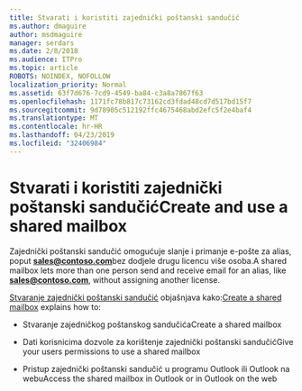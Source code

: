 ```yaml
---
title: Stvarati i koristiti zajednički poštanski sandučić
ms.author: dmaguire
author: msdmaguire
manager: serdars
ms.date: 2/8/2018
ms.audience: ITPro
ms.topic: article
ROBOTS: NOINDEX, NOFOLLOW
localization_priority: Normal
ms.assetid: 63f7d676-7cd9-4549-ba84-c3a8a7867f63
ms.openlocfilehash: 1171fc78b817c73162cd3fdad48cd7d517bd15f7
ms.sourcegitcommit: 9d78905c512192ffc4675468abd2efc5f2e4baf4
ms.translationtype: MT
ms.contentlocale: hr-HR
ms.lasthandoff: 04/23/2019
ms.locfileid: "32406984"
---
```

# <a name="create-and-use-a-shared-mailbox"></a><span data-ttu-id="f74ec-102">Stvarati i koristiti zajednički poštanski sandučić</span><span class="sxs-lookup"><span data-stu-id="f74ec-102">Create and use a shared mailbox</span></span>

<span data-ttu-id="f74ec-103">Zajednički poštanski sandučić omogućuje slanje i primanje e-pošte za alias, poput **sales@contoso.com**bez dodjele drugu licencu više osoba.</span><span class="sxs-lookup"><span data-stu-id="f74ec-103">A shared mailbox lets more than one person send and receive email for an alias, like **sales@contoso.com**, without assigning another license.</span></span>
  
<span data-ttu-id="f74ec-104">[Stvaranje zajednički poštanski sandučić](https://support.office.com/article/Create-a-shared-mailbox-871a246d-3acd-4bba-948e-5de8be0544c9) objašnjava kako:</span><span class="sxs-lookup"><span data-stu-id="f74ec-104">[Create a shared mailbox](https://support.office.com/article/Create-a-shared-mailbox-871a246d-3acd-4bba-948e-5de8be0544c9) explains how to:</span></span> 
  
- <span data-ttu-id="f74ec-105">Stvaranje zajedničkog poštanskog sandučića</span><span class="sxs-lookup"><span data-stu-id="f74ec-105">Create a shared mailbox</span></span>
    
- <span data-ttu-id="f74ec-106">Dati korisnicima dozvole za korištenje zajednički poštanski sandučić</span><span class="sxs-lookup"><span data-stu-id="f74ec-106">Give your users permissions to use a shared mailbox</span></span>
    
- <span data-ttu-id="f74ec-107">Pristup zajednički poštanski sandučić u programu Outlook ili Outlook na webu</span><span class="sxs-lookup"><span data-stu-id="f74ec-107">Access the shared mailbox in Outlook or in Outlook on the web</span></span>
    

